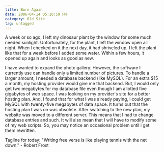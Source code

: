 ```yaml
---
title: Born Again
date: 2006-04-14 05:10:50 PM
category: Old Site
tag: untagged
---
```


A week or so ago, I left my dinosaur plant by the window for some much needed sunlight. Unfortunately, for the plant, I left the window open all night. When I checked on it the next day, it had shriveled up. I left the plant like that for a week before I added some water. Within a few hours, it opened up again and looks as good as new.

I have wanted to expand the photo gallery. However, the software I currently use can handle only a limited number of pictures. To handle a larger amount, I needed a database backend (like MySQL). For an extra $15 a month, my hosting provider would give me that backend. But, I would only get two megabytes for my database file even though I am allotted five gigabytes of web space. I was looking on my provider's site for a better hosting plan. And, I found that for what I was already paying, I could get MySQL with twenty-five megabytes of data space. It turns out that the hosting plan I was on was obsolete. After switching to the new plan, my website was moved to a different server. This means that I had to change database entries and such. It will also mean that I will have to modify some of my web scripts. So, you may notice an occasional problem until I get them rewritten.

Tagline for today: "Writing free verse is like playing tennis with the net down." - Robert Frost
